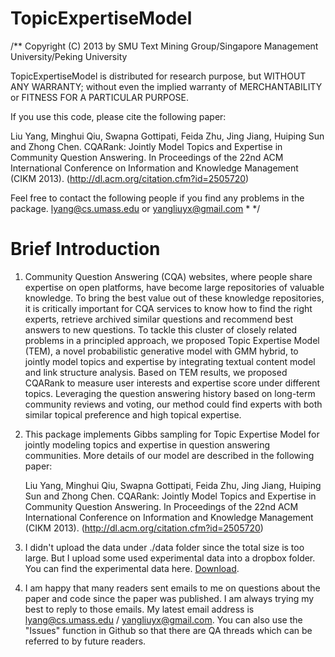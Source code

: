 TopicExpertiseModel
===================

/**
Copyright (C) 2013 by
SMU Text Mining Group/Singapore Management University/Peking University

TopicExpertiseModel is distributed for research purpose, but
WITHOUT ANY WARRANTY; without even the implied warranty of
MERCHANTABILITY or FITNESS FOR A PARTICULAR PURPOSE.

If you use this code, please cite the following paper:

Liu Yang, Minghui Qiu, Swapna  Gottipati, Feida Zhu, Jing Jiang, Huiping Sun and Zhong Chen. CQARank: Jointly Model Topics and Expertise in Community Question Answering. In Proceedings of the 22nd ACM International Conference on Information and Knowledge Management (CIKM 2013).  (http://dl.acm.org/citation.cfm?id=2505720)

Feel free to contact the following people if you find any
problems in the package.
lyang@cs.umass.edu or yangliuyx@gmail.com * */

Brief Introduction
===================

1. Community Question Answering (CQA) websites, where people share expertise on open platforms, have become large repositories of valuable knowledge. To bring the best value out of these knowledge repositories, it is critically important for CQA services to know how to find the right experts, retrieve archived similar questions and recommend best answers to new questions. To tackle this cluster of closely related problems in a principled approach, we proposed Topic Expertise Model (TEM), a novel probabilistic generative model with GMM hybrid, to jointly model topics and expertise by integrating textual content model and link structure analysis. Based on TEM results, we proposed CQARank to measure user interests and expertise score under different topics. Leveraging the question answering history based on long-term community reviews and voting, our method could find experts with both similar topical preference and high topical expertise.

2. This package implements Gibbs sampling for Topic Expertise Model for jointly modeling topics and expertise in question answering communities. More details of our model are described in the following paper:

   Liu Yang, Minghui Qiu, Swapna  Gottipati, Feida Zhu, Jing Jiang, Huiping Sun and Zhong Chen. CQARank: Jointly Model Topics and Expertise in Community Question Answering. In Proceedings of the 22nd ACM International Conference on Information and Knowledge Management (CIKM 2013).  (http://dl.acm.org/citation.cfm?id=2505720)

3. I didn't upload the data under ./data folder since the total size is too large. But I upload some used experimental data into a dropbox folder. You can find the experimental data here. [Download](https://www.dropbox.com/sh/42vei96g0vf56dy/AAATUsvDMq7uXkkPsDF87K5pa?dl=0).

4. I am happy that many readers sent emails to me on questions about the paper and code since the paper was published. I am always trying my best to reply to those emails. My latest email address is lyang@cs.umass.edu / yangliuyx@gmail.com. You can also use the "Issues" function in Github so that there are QA threads which can be referred to by future readers.
